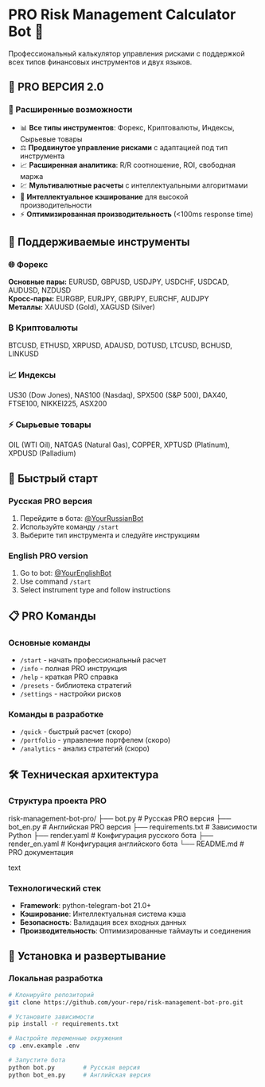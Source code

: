 # PRO Risk Management Calculator Bot 🤖

Профессиональный калькулятор управления рисками с поддержкой всех типов финансовых инструментов и двух языков.

## 🚀 PRO ВЕРСИЯ 2.0

### 🌟 Расширенные возможности

- 📊 **Все типы инструментов**: Форекс, Криптовалюты, Индексы, Сырьевые товары
- ⚖️ **Продвинутое управление рисками** с адаптацией под тип инструмента
- 📈 **Расширенная аналитика**: R/R соотношение, ROI, свободная маржа
- 💹 **Мультивалютные расчеты** с интеллектуальными алгоритмами
- 🔄 **Интеллектуальное кэширование** для высокой производительности
- ⚡ **Оптимизированная производительность** (<100ms response time)

## 🎯 Поддерживаемые инструменты

### 🌐 Форекс
**Основные пары:** EURUSD, GBPUSD, USDJPY, USDCHF, USDCAD, AUDUSD, NZDUSD  
**Кросс-пары:** EURGBP, EURJPY, GBPJPY, EURCHF, AUDJPY  
**Металлы:** XAUUSD (Gold), XAGUSD (Silver)

### ₿ Криптовалюты
BTCUSD, ETHUSD, XRPUSD, ADAUSD, DOTUSD, LTCUSD, BCHUSD, LINKUSD

### 📈 Индексы
US30 (Dow Jones), NAS100 (Nasdaq), SPX500 (S&P 500), DAX40, FTSE100, NIKKEI225, ASX200

### ⚡ Сырьевые товары
OIL (WTI Oil), NATGAS (Natural Gas), COPPER, XPTUSD (Platinum), XPDUSD (Palladium)

## 🚀 Быстрый старт

### Русская PRO версия
1. Перейдите в бота: [@YourRussianBot](https://t.me/YourRussianBot)
2. Используйте команду `/start`
3. Выберите тип инструмента и следуйте инструкциям

### English PRO version  
1. Go to bot: [@YourEnglishBot](https://t.me/YourEnglishBot)
2. Use command `/start`
3. Select instrument type and follow instructions

## 📋 PRO Команды

### Основные команды
- `/start` - начать профессиональный расчет
- `/info` - полная PRO инструкция
- `/help` - краткая PRO справка  
- `/presets` - библиотека стратегий
- `/settings` - настройки рисков

### Команды в разработке
- `/quick` - быстрый расчет (скоро)
- `/portfolio` - управление портфелем (скоро)
- `/analytics` - анализ стратегий (скоро)

## 🛠 Техническая архитектура

### Структура проекта PRO
risk-management-bot-pro/
├── bot.py # Русская PRO версия
├── bot_en.py # Английская PRO версия
├── requirements.txt # Зависимости Python
├── render.yaml # Конфигурация русского бота
├── render_en.yaml # Конфигурация английского бота
└── README.md # PRO документация

text

### Технологический стек
- **Framework**: python-telegram-bot 21.0+
- **Кэширование**: Интеллектуальная система кэша
- **Безопасность**: Валидация всех входных данных
- **Производительность**: Оптимизированные таймауты и соединения

## 🔧 Установка и развертывание

### Локальная разработка
```bash
# Клонируйте репозиторий
git clone https://github.com/your-repo/risk-management-bot-pro.git

# Установите зависимости
pip install -r requirements.txt

# Настройте переменные окружения
cp .env.example .env

# Запустите бота
python bot.py        # Русская версия
python bot_en.py     # Английская версия
